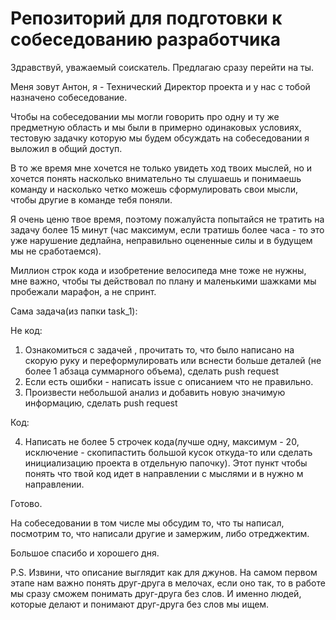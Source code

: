 # Репозиторий для подготовки к собеседованию разработчика

Здравствуй, уважаемый соискатель.
Предлагаю сразу перейти на ты.

Меня зовут Антон, я - Технический Директор проекта и у нас с тобой назначено собеседование.

Чтобы на собеседовании мы могли говорить про одну и ту же предметную область и мы были в примерно одинаковых условиях, тестовую задачку которую мы будем обсуждать на собеседовании я выложил в общий доступ.

В то же время мне хочется не только увидеть ход твоих мыслей, но и хочется понять насколько внимательно ты слушаешь и понимаешь команду и насколько четко можешь сформулировать свои мысли, чтобы другие в команде тебя поняли.

Я очень ценю твое время, поэтому пожалуйста попытайся не тратить на задачу более 15 минут (час максимум, если тратишь более часа - то это уже нарушение дедлайна, неправильно оцененные силы и в будущем мы не сработаемся).

Миллион строк кода и изобретение велосипеда мне тоже не нужны, мне важно, чтобы ты действовал по плану и маленькими шажками мы пробежали марафон, а не спринт.

Сама задача(из папки task_1):

Не код:
1. Ознакомиться с задачей , прочитать то, что было написано на скорую руку и переформулировать или вснести больше деталей (не более 1 абзаца суммарного объема), сделать push request
2. Если есть ошибки - написать issue с описанием что не правильно.
3. Произвести небольшой анализ и добавить новую значимую информацию, сделать push request


Код:


4. Написать не более 5 строчек кода(лучше одну, максимум - 20, исключение - скопипастить большой кусок откуда-то или сделать инициализацию проекта в отдельную папочку). Этот пункт чтобы понять что твой код идет в направлении с мыслями и в нужно м направлении.

Готово.

На собеседовании в том числе мы обсудим то, что ты написал, посмотрим то, что написали другие и замержим, либо отреджектим.

Большое спасибо и хорошего дня.

P.S.
Извини, что описание выглядит как для джунов. На самом первом этапе нам важно понять друг-друга в мелочах, если оно так, то в работе мы сразу сможем понимать друг-друга без слов.
И именно людей, которые делают и понимают друг-друга без слов мы ищем.
